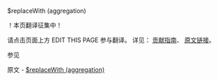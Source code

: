  $replaceWith (aggregation)

 ！本页翻译征集中！

请点击页面上方 EDIT THIS PAGE 参与翻译。
详见：
[贡献指南]( https://github.com/JinMuInfo/MongoDB-Manual-zh/blob/master/CONTRIBUTING.md )、
[原文链接](  https://docs.mongodb.com/manual/reference/operator/aggregation/replaceWith/  )。

 参见

原文 - [$replaceWith (aggregation)]( https://docs.mongodb.com/manual/reference/operator/aggregation/replaceWith/ )

